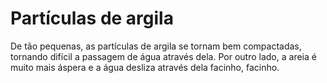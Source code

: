 # Partículas de argila

De tão pequenas, as partículas de argila se tornam bem compactadas, tornando
difícil a passagem de água através dela. Por outro lado, a areia é muito mais
áspera e a água desliza através dela facinho, facinho.
